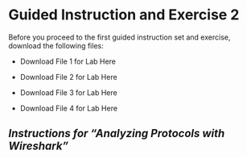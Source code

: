 Guided Instruction and Exercise 2
=================================

Before you proceed to the first guided instruction set and exercise, download
the following files:

-   Download File 1 for Lab Here

-   Download File 2 for Lab Here

-   Download File 3 for Lab Here

-   Download File 4 for Lab Here

*Instructions for “Analyzing Protocols with Wireshark”*
-------------------------------------------------------
